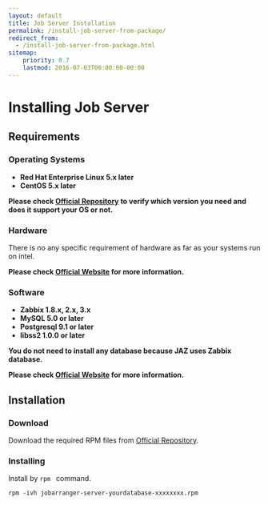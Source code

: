```yaml
---
layout: default
title: Job Server Installation
permalink: /install-job-server-from-package/
redirect_from:
  - /install-job-server-from-package.html
sitemap:
    priority: 0.7
    lastmod: 2016-07-03T00:00:00-00:00
---
```


# <i class="fa fa-cloud-download"></i> Installing Job Server

## Requirements

### Operating Systems

*	**Red Hat Enterprise Linux 5.x later**
*	**CentOS 5.x later**

**Please check [Official Repository](https://ftf-support.fitechforce.com/redmine/projects/job-arranger-for-zabbix/repository) to verify which version you need and does it support your OS or not.**


### Hardware

There is no any specific requirement of hardware as far as your systems run on intel.

**Please check [Official Website](http://job-scheduler.fitechforce.com/) for more information.**

### Software

*	**Zabbix 1.8.x, 2.x, 3.x**
*	**MySQL 5.0 or later**
*	**Postgresql 9.1 or later**
*	**libss2 1.0.0 or later**

**You do not need to install any database because JAZ uses Zabbix database.**

**Please check [Official Website](http://job-scheduler.fitechforce.com/) for more information.**


## Installation

### Download
Download the required RPM files from [Official Repository](https://ftf-support.fitechforce.com/redmine/projects/job-arranger-for-zabbix/repository).

### Installing

Install by `rpm	` command.

`rpm -ivh jobarranger-server-yourdatabase-xxxxxxxx.rpm`
